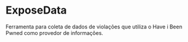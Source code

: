 # ExposeData

Ferramenta para coleta de dados de violações que utiliza o Have i Been Pwned como provedor de informações.
